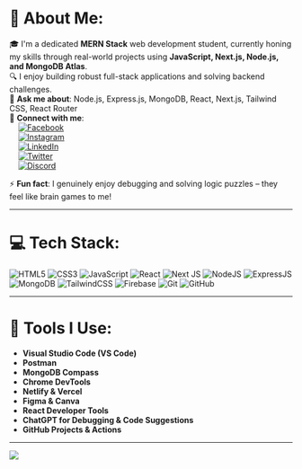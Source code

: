 # 🌛 About Me:
🎓 I'm a dedicated **MERN Stack** web development student, currently honing my skills through real-world projects using **JavaScript, Next.js, Node.js, and MongoDB Atlas**.  
🔍 I enjoy building robust full-stack applications and solving backend challenges.  
💬 **Ask me about**: Node.js, Express.js, MongoDB, React, Next.js, Tailwind CSS, React Router  
📢 **Connect with me**:  
&nbsp;&nbsp;&nbsp;&nbsp;[![Facebook](https://img.shields.io/badge/Facebook-1877F2?style=for-the-badge&logo=facebook&logoColor=white)](https://www.facebook.com/share/1BeD8HLKm8/)  
&nbsp;&nbsp;&nbsp;&nbsp;[![Instagram](https://img.shields.io/badge/Instagram-E4405F?style=for-the-badge&logo=instagram&logoColor=white)](https://www.instagram.com/f_asif77?igsh=MWhoN3RnazBqeHZyYw==)  
&nbsp;&nbsp;&nbsp;&nbsp;[![LinkedIn](https://img.shields.io/badge/LinkedIn-0A66C2?style=for-the-badge&logo=linkedin&logoColor=white)](https://linkedin.com)  
&nbsp;&nbsp;&nbsp;&nbsp;[![Twitter](https://img.shields.io/badge/Twitter-1DA1F2?style=for-the-badge&logo=twitter&logoColor=white)](https://twitter.com)  
&nbsp;&nbsp;&nbsp;&nbsp;[![Discord](https://img.shields.io/badge/Discord-5865F2?style=for-the-badge&logo=discord&logoColor=white)](https://discord.com)  

⚡ **Fun fact**: I genuinely enjoy debugging and solving logic puzzles – they feel like brain games to me!

---

# 💻 Tech Stack:
![HTML5](https://img.shields.io/badge/html5-%23E34F26.svg?style=for-the-badge&logo=html5&logoColor=white)
![CSS3](https://img.shields.io/badge/css3-%231572B6.svg?style=for-the-badge&logo=css3&logoColor=white)
![JavaScript](https://img.shields.io/badge/javascript-%23323330.svg?style=for-the-badge&logo=javascript&logoColor=%23F7DF1E)
![React](https://img.shields.io/badge/react-%2320232a.svg?style=for-the-badge&logo=react&logoColor=%2361DAFB)
![Next JS](https://img.shields.io/badge/Next-black?style=for-the-badge&logo=next.js&logoColor=white)
![NodeJS](https://img.shields.io/badge/node.js-6DA55F?style=for-the-badge&logo=node.js&logoColor=white)
![ExpressJS](https://img.shields.io/badge/express.js-%23404d59.svg?style=for-the-badge&logo=express&logoColor=%2361DAFB)
![MongoDB](https://img.shields.io/badge/MongoDB-%234ea94b.svg?style=for-the-badge&logo=mongodb&logoColor=white)
![TailwindCSS](https://img.shields.io/badge/tailwindcss-%2338B2AC.svg?style=for-the-badge&logo=tailwind-css&logoColor=white)
![Firebase](https://img.shields.io/badge/firebase-%23039BE5.svg?style=for-the-badge&logo=firebase)
![Git](https://img.shields.io/badge/git-%23F05033.svg?style=for-the-badge&logo=git&logoColor=white)
![GitHub](https://img.shields.io/badge/github-%23121011.svg?style=for-the-badge&logo=github&logoColor=white)

---

# 🧹 Tools I Use:
- **Visual Studio Code (VS Code)**
- **Postman**
- **MongoDB Compass**
- **Chrome DevTools**
- **Netlify & Vercel**
- **Figma & Canva**
- **React Developer Tools**
- **ChatGPT for Debugging & Code Suggestions**
- **GitHub Projects & Actions**

---

[![](https://visitcount.itsvg.in/api?id=SojiburAsif&icon=0&color=0)](https://visitcount.itsvg.in)
